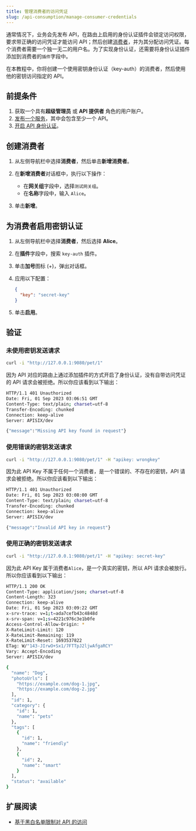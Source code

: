 ```yaml
---
title: 管理消费者的访问凭证
slug: /api-consumption/manage-consumer-credentials
---
```


通常情况下，业务会先发布 API，在路由上启用的身份认证插件会锁定访问权限，要求带正确的访问凭证才能访问 API；然后创建[消费者](../key-concepts/consumers.md)，并为其分配访问凭证。每个消费者需要一个独一无二的用户名。为了实现身份认证，还需要将身份认证插件添加到消费者的`插件`字段中。

在本教程中，你将创建一个使用密钥身份认证（key-auth）的消费者，然后使用他的密钥访问指定的 API。

## 前提条件

1. 获取一个具有**超级管理员** 或 **API 提供者** 角色的用户账户。
2. [发布一个服务](../getting-started/publish-service.md)，其中会包含至少一个 API。
3. [开启 API 身份认证](../api-security/api-authentication.md)。

## 创建消费者

1. 从左侧导航栏中选择**消费者**，然后单击**新增消费者**。
2. 在**新增消费者**对话框中，执行以下操作：

    - 在**网关组**字段中，选择`测试网关组`。
    - 在**名称**字段中，输入 `Alice`。

4. 单击**新增**。

## 为消费者启用密钥认证

1. 从左侧导航栏中选择**消费者**，然后选择 **Alice**。
2. 在**插件**字段中，搜索 `key-auth` 插件。
3. 单击**加号**图标 (+)，弹出对话框。
4. 应用以下配置：

    ```json
    {
      "key": "secret-key"
    }
    ```

5. 单击**启用**。

## 验证

### 未使用密钥发送请求

```bash
curl -i "http://127.0.0.1:9080/pet/1" 
```

因为 API 对应的路由上通过添加插件的方式开启了身份认证，没有自带访问凭证的 API 请求会被拒绝。所以你应该看到以下输出：

```bash
HTTP/1.1 401 Unauthorized
Date: Fri, 01 Sep 2023 03:06:51 GMT
Content-Type: text/plain; charset=utf-8
Transfer-Encoding: chunked
Connection: keep-alive
Server: APISIX/dev

{"message":"Missing API key found in request"}
```

### 使用错误的密钥发送请求

```bash
curl -i "http://127.0.0.1:9080/pet/1" -H "apikey: wrongkey" 
```

因为此 API Key 不属于任何一个消费者，是一个错误的、不存在的密钥，API 请求会被拒绝。所以你应该看到以下输出：

```bash
HTTP/1.1 401 Unauthorized
Date: Fri, 01 Sep 2023 03:08:00 GMT
Content-Type: text/plain; charset=utf-8
Transfer-Encoding: chunked
Connection: keep-alive
Server: APISIX/dev

{"message":"Invalid API key in request"}
```

### 使用正确的密钥发送请求

```bash
curl -i "http://127.0.0.1:9080/pet/1" -H "apikey: secret-key" 
```

因为此 API Key 属于消费者`Alice`，是一个真实的密钥，所以 API 请求会被放行。所以你应该看到以下输出：

```bash
HTTP/1.1 200 OK
Content-Type: application/json; charset=utf-8
Content-Length: 323
Connection: keep-alive
Date: Fri, 01 Sep 2023 03:09:22 GMT
x-srv-trace: v=1;t=ada7cefb43c4848d
x-srv-span: v=1;s=4221c976c3e1b0fe
Access-Control-Allow-Origin: *
X-RateLimit-Limit: 120
X-RateLimit-Remaining: 119
X-RateLimit-Reset: 1693537822
ETag: W/"143-JIrwO+Sx1/7FTTpJ2ljwAfgaRCY"
Vary: Accept-Encoding
Server: APISIX/dev

{
  "name": "Dog",
  "photoUrls": [
    "https://example.com/dog-1.jpg",
    "https://example.com/dog-2.jpg"
  ],
  "id": 1,
  "category": {
    "id": 1,
    "name": "pets"
  },
  "tags": [
    {
      "id": 1,
      "name": "friendly"
    },
    {
      "id": 2,
      "name": "smart"
    }
  ],
  "status": "available"
}
```

## 扩展阅读

- [基于黑白名单限制对 API 的访问](../api-consumption/consumer-restriction.md)